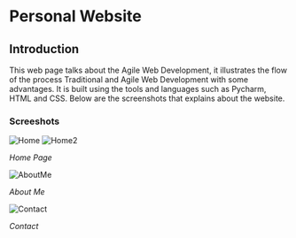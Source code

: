 # Personal Website

## Introduction
This web page talks about the Agile Web Development, it illustrates the flow of the process Traditional and Agile Web Development with some advantages.
It is built using the tools and languages such as Pycharm, HTML and CSS. Below are the screenshots that explains about the website.

### Screeshots

![Home](https://user-images.githubusercontent.com/59905018/72954798-36df1b00-3d5f-11ea-8eb3-a078adcfd74e.png)
![Home2](https://user-images.githubusercontent.com/59905018/72954804-3cd4fc00-3d5f-11ea-98a1-0737d0e0f2fc.png)

*Home Page*

![AboutMe](https://user-images.githubusercontent.com/59905018/72954625-a7d20300-3d5e-11ea-9644-ffa66a073251.png)

*About Me*

![Contact](https://user-images.githubusercontent.com/59905018/72954761-1747f280-3d5f-11ea-8e43-bff332555dde.png)

*Contact*